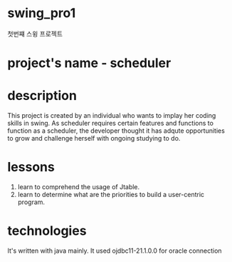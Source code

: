 # swing_pro1
첫번쨰 스윙 프로젝트

# project's name - scheduler

# description
This project is created by an individual who wants to implay her coding skills in swing. 
As scheduler requires certain features and functions to function as a scheduler, 
the developer thought it has adqute opportunities to grow and challenge herself with ongoing studying to do. 

# lessons
1. learn to comprehend the usage of Jtable. 
2. learn to determine what are the priorities to build a user-centric program. 

# technologies
It's written with java mainly.
It used ojdbc11-21.1.0.0 for oracle connection
